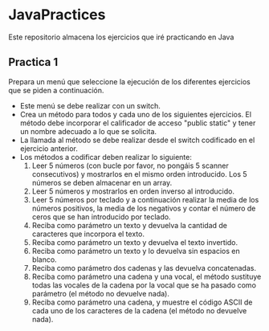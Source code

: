 # JavaPractices

Este repositorio almacena los ejercicios que iré practicando en Java

## Practica 1

Prepara un menú que seleccione la ejecución de los diferentes ejercicios que se piden a continuación. 
- Este menú se debe realizar con un switch.
- Crea un método para todos y cada uno de los siguientes ejercicios. El método debe incorporar el calificador de acceso "public static" y tener un nombre adecuado a lo que se solicita. 
- La llamada al método se debe realizar desde el switch codificado en el ejercicio anterior. 
- Los métodos a codificar deben realizar lo siguiente:
    1. Leer 5 números (con bucle por favor, no pongáis 5 scanner consecutivos) y mostrarlos en el mismo orden introducido. Los 5 números se deben           almacenar en un array.
    2. Leer 5 números y mostrarlos en orden inverso al introducido.
    3. Leer 5 números por teclado y a continuación realizar la media de los números positivos, la media de los negativos y contar el número de ceros        que se han introducido por teclado.
    4. Reciba como parámetro un texto y devuelva la cantidad de caracteres que incorpora el texto.
    5. Reciba como parámetro un texto y devuelva el texto invertido.
    6. Reciba como parámetro un texto y lo devuelva sin espacios en blanco.
    7. Reciba como parámetro dos cadenas y las devuelva concatenadas.
    8. Reciba como parámetro una cadena y una vocal, el método sustituye todas las vocales de la cadena por la vocal que se ha pasado como parámetro        (el método no devuelve nada).
    9. Reciba como parámetro una cadena, y muestre el código ASCII de cada uno de los caracteres de la cadena (el método no devuelve nada).
